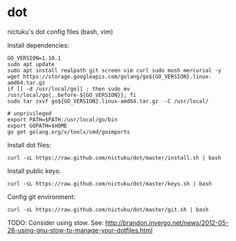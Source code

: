 dot
===

nictuku's dot config files (bash, vim)

Install dependencies:

```
GO_VERSION=1.10.1
sudo apt update
sudo apt install realpath git screen vim curl sudo mosh mercurial -y
wget https://storage.googleapis.com/golang/go${GO_VERSION}.linux-amd64.tar.gz
if [[ -d /usr/local/go]] ; then sudo mv /usr/local/go{,.before-${GO_VERSION}}; fi
sudo tar zxvf go${GO_VERSION}.linux-amd64.tar.gz  -C /usr/local/
```

```
# unprivileged
export PATH=$PATH:/usr/local/go/bin
export GOPATH=$HOME
go get golang.org/x/tools/cmd/goimports
```

Install dot files:
```
curl -sL https://raw.github.com/nictuku/dot/master/install.sh | bash
```

Install public keys:

```
curl -sL https://raw.github.com/nictuku/dot/master/keys.sh | bash
```

Config git environment:

```
curl -sL https://raw.github.com/nictuku/dot/master/git.sh | bash
```

TODO: Consider using stow. See: http://brandon.invergo.net/news/2012-05-26-using-gnu-stow-to-manage-your-dotfiles.html
